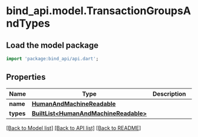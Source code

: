 # bind_api.model.TransactionGroupsAndTypes

## Load the model package
```dart
import 'package:bind_api/api.dart';
```

## Properties
Name | Type | Description | Notes
------------ | ------------- | ------------- | -------------
**name** | [**HumanAndMachineReadable**](HumanAndMachineReadable.md) |  | [optional] 
**types** | [**BuiltList&lt;HumanAndMachineReadable&gt;**](HumanAndMachineReadable.md) |  | [optional] 

[[Back to Model list]](../README.md#documentation-for-models) [[Back to API list]](../README.md#documentation-for-api-endpoints) [[Back to README]](../README.md)


